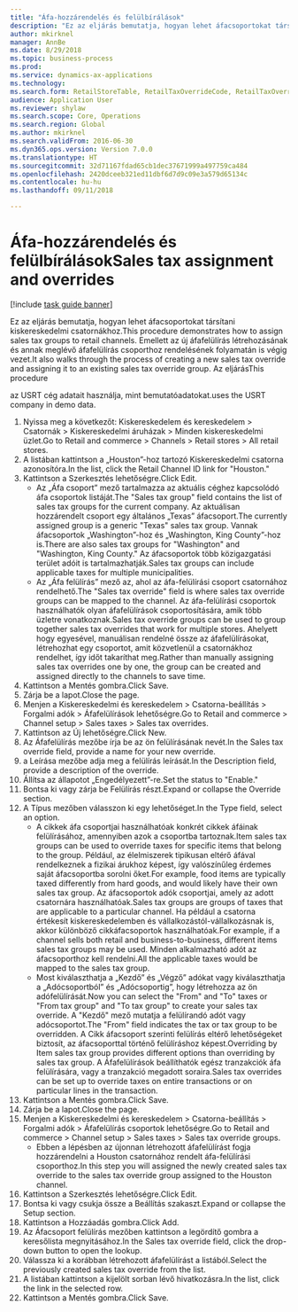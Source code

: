 ```yaml
--- 
title: "Áfa-hozzárendelés és felülbírálások"
description: "Ez az eljárás bemutatja, hogyan lehet áfacsoportokat társítani kiskereskedelmi csatornákhoz."
author: mkirknel
manager: AnnBe
ms.date: 8/29/2018
ms.topic: business-process
ms.prod: 
ms.service: dynamics-ax-applications
ms.technology: 
ms.search.form: RetailStoreTable, RetailTaxOverrideCode, RetailTaxOverrideGroup
audience: Application User
ms.reviewer: shylaw
ms.search.scope: Core, Operations
ms.search.region: Global
ms.author: mkirknel
ms.search.validFrom: 2016-06-30
ms.dyn365.ops.version: Version 7.0.0
ms.translationtype: HT
ms.sourcegitcommit: 32d71167fdad65cb1dec37671999a497759ca484
ms.openlocfilehash: 2420dceeb321ed11dbf6d7d9c09e3a579d65134c
ms.contentlocale: hu-hu
ms.lasthandoff: 09/11/2018

---
```

# <a name="sales-tax-assignment-and-overrides"></a><span data-ttu-id="5fe24-103">Áfa-hozzárendelés és felülbírálások</span><span class="sxs-lookup"><span data-stu-id="5fe24-103">Sales tax assignment and overrides</span></span>

[!include [task guide banner](../../includes/task-guide-banner.md)]

<span data-ttu-id="5fe24-104">Ez az eljárás bemutatja, hogyan lehet áfacsoportokat társítani kiskereskedelmi csatornákhoz.</span><span class="sxs-lookup"><span data-stu-id="5fe24-104">This procedure demonstrates how to assign sales tax groups to retail channels.</span></span> <span data-ttu-id="5fe24-105">Emellett az új áfafelülírás létrehozásának és annak meglévő áfafelülírás csoporthoz rendelésének folyamatán is végig vezet.</span><span class="sxs-lookup"><span data-stu-id="5fe24-105">It also walks through the process of creating a new sales tax override and assigning it to an existing sales tax override group.</span></span> <span data-ttu-id="5fe24-106">Az eljárás</span><span class="sxs-lookup"><span data-stu-id="5fe24-106">This procedure</span></span>

<span data-ttu-id="5fe24-107">az USRT cég adatait használja, mint bemutatóadatokat.</span><span class="sxs-lookup"><span data-stu-id="5fe24-107">uses the USRT company in demo data.</span></span>

1. <span data-ttu-id="5fe24-108">Nyissa meg a következőt: Kiskereskedelem és kereskedelem > Csatornák > Kiskereskedelmi áruházak > Minden kiskereskedelmi üzlet.</span><span class="sxs-lookup"><span data-stu-id="5fe24-108">Go to Retail and commerce > Channels > Retail stores > All retail stores.</span></span>
2. <span data-ttu-id="5fe24-109">A listában kattintson a „Houston”-hoz tartozó Kiskereskedelmi csatorna azonosítóra.</span><span class="sxs-lookup"><span data-stu-id="5fe24-109">In the list, click the Retail Channel ID link for "Houston."</span></span>
3. <span data-ttu-id="5fe24-110">Kattintson a Szerkesztés lehetőségre.</span><span class="sxs-lookup"><span data-stu-id="5fe24-110">Click Edit.</span></span>
    * <span data-ttu-id="5fe24-111">Az „Áfa csoport” mező tartalmazza az aktuális céghez kapcsolódó áfa csoportok listáját.</span><span class="sxs-lookup"><span data-stu-id="5fe24-111">The "Sales tax group" field contains the list of sales tax groups for the current company.</span></span> <span data-ttu-id="5fe24-112">Az aktuálisan hozzárendelt csoport egy általános „Texas” áfacsoport.</span><span class="sxs-lookup"><span data-stu-id="5fe24-112">The currently assigned group is a generic "Texas" sales tax group.</span></span> <span data-ttu-id="5fe24-113">Vannak áfacsoportok „Washington”-hoz és „Washington, King County”-hoz is.</span><span class="sxs-lookup"><span data-stu-id="5fe24-113">There are also sales tax groups for "Washington" and "Washington, King County."</span></span> <span data-ttu-id="5fe24-114">Az áfacsoportok több közigazgatási terület adóit is tartalmazhatják.</span><span class="sxs-lookup"><span data-stu-id="5fe24-114">Sales tax groups can include applicable taxes for multiple municipalities.</span></span>  
    * <span data-ttu-id="5fe24-115">Az „Áfa felülírás” mező az, ahol az áfa-felülírási csoport csatornához rendelhető.</span><span class="sxs-lookup"><span data-stu-id="5fe24-115">The "Sales tax override" field is where sales tax override groups can be mapped to the channel.</span></span> <span data-ttu-id="5fe24-116">Az áfa-felülírási csoportok használhatók olyan áfafelülírások csoportosítására, amik több üzletre vonatkoznak.</span><span class="sxs-lookup"><span data-stu-id="5fe24-116">Sales tax override groups can be used to group together sales tax overrides that work for multiple stores.</span></span> <span data-ttu-id="5fe24-117">Ahelyett hogy egyesével, manuálisan rendelné össze az áfafelülírásokat, létrehozhat egy csoportot, amit közvetlenül a csatornákhoz rendelhet, így időt takaríthat meg.</span><span class="sxs-lookup"><span data-stu-id="5fe24-117">Rather than manually assigning sales tax overrides one by one, the group can be created and assigned directly to the channels to save time.</span></span>  
4. <span data-ttu-id="5fe24-118">Kattintson a Mentés gombra.</span><span class="sxs-lookup"><span data-stu-id="5fe24-118">Click Save.</span></span>
5. <span data-ttu-id="5fe24-119">Zárja be a lapot.</span><span class="sxs-lookup"><span data-stu-id="5fe24-119">Close the page.</span></span>
6. <span data-ttu-id="5fe24-120">Menjen a Kiskereskedelmi és kereskedelem > Csatorna-beállítás > Forgalmi adók > Áfafelülírások lehetőségre.</span><span class="sxs-lookup"><span data-stu-id="5fe24-120">Go to Retail and commerce > Channel setup > Sales taxes > Sales tax overrides.</span></span>
7. <span data-ttu-id="5fe24-121">Kattintson az Új lehetőségre.</span><span class="sxs-lookup"><span data-stu-id="5fe24-121">Click New.</span></span>
8. <span data-ttu-id="5fe24-122">Az Áfafelülírás mezőbe írja be az ön felülírásának nevét.</span><span class="sxs-lookup"><span data-stu-id="5fe24-122">In the Sales tax override field, provide a name for your new override.</span></span>
9. <span data-ttu-id="5fe24-123">a Leírása mezőbe adja meg a felülírás leírását.</span><span class="sxs-lookup"><span data-stu-id="5fe24-123">In the Description field, provide a description of the override.</span></span>
10. <span data-ttu-id="5fe24-124">Állítsa az állapotot „Engedélyezett”-re.</span><span class="sxs-lookup"><span data-stu-id="5fe24-124">Set the status to "Enable."</span></span>
11. <span data-ttu-id="5fe24-125">Bontsa ki vagy zárja be Felülírás részt.</span><span class="sxs-lookup"><span data-stu-id="5fe24-125">Expand or collapse the Override section.</span></span>
12. <span data-ttu-id="5fe24-126">A Típus mezőben válasszon ki egy lehetőséget.</span><span class="sxs-lookup"><span data-stu-id="5fe24-126">In the Type field, select an option.</span></span>
    * <span data-ttu-id="5fe24-127">A cikkek áfa csoportjai használhatóak konkrét cikkek áfáinak felülírásához, amennyiben azok a csoportba tartoznak.</span><span class="sxs-lookup"><span data-stu-id="5fe24-127">Item sales tax groups can be used to override taxes for specific items that belong to the group.</span></span> <span data-ttu-id="5fe24-128">Például, az élelmiszerek tipikusan eltérő áfával rendelkeznek a fizikai árukhoz képest, így valószínűleg érdemes saját áfacsoportba sorolni őket.</span><span class="sxs-lookup"><span data-stu-id="5fe24-128">For example, food items are typically taxed differently from hard goods, and would likely have their own sales tax group.</span></span>     <span data-ttu-id="5fe24-129">Az áfacsoportok adók csoportjai, amely az adott csatornára használhatóak.</span><span class="sxs-lookup"><span data-stu-id="5fe24-129">Sales tax groups are groups of taxes that are applicable to a particular channel.</span></span> <span data-ttu-id="5fe24-130">Ha például a csatorna értékesít kiskereskedelemben és vállalkozástól-vállalkozásnak is, akkor különböző cikkáfacsoportok használhatóak.</span><span class="sxs-lookup"><span data-stu-id="5fe24-130">For example, if a channel sells both retail and business-to-business, different items sales tax groups may be used.</span></span> <span data-ttu-id="5fe24-131">Minden alkalmazható adót az áfacsoporthoz kell rendelni.</span><span class="sxs-lookup"><span data-stu-id="5fe24-131">All the applicable taxes would be mapped to the sales tax group.</span></span>  
    * <span data-ttu-id="5fe24-132">Most kiválaszthatja a „Kezdő” és „Végző” adókat vagy kiválaszthatja a „Adócsoportból” és „Adócsoportig”, hogy létrehozza az ön adófelülírását.</span><span class="sxs-lookup"><span data-stu-id="5fe24-132">Now you can select the "From" and "To" taxes or "From tax group" and "To tax group" to create your sales tax override.</span></span>    <span data-ttu-id="5fe24-133">A "Kezdő" mező mutatja a felülírandó adót vagy adócsoportot.</span><span class="sxs-lookup"><span data-stu-id="5fe24-133">The "From" field indicates the tax or tax group to be overridden.</span></span> <span data-ttu-id="5fe24-134">A Cikk áfacsoport szerinti felülírás eltérő lehetőségeket biztosít, az áfacsoporttal történő felülíráshoz képest.</span><span class="sxs-lookup"><span data-stu-id="5fe24-134">Overriding by Item sales tax group provides different options than overriding by sales tax group.</span></span>    <span data-ttu-id="5fe24-135">A Áfafelülírások beállíthatók egész tranzakciók áfa felülírására, vagy a tranzakció megadott soraira.</span><span class="sxs-lookup"><span data-stu-id="5fe24-135">Sales tax overrides can be set up to override taxes on entire transactions or on particular lines in the transaction.</span></span>  
13. <span data-ttu-id="5fe24-136">Kattintson a Mentés gombra.</span><span class="sxs-lookup"><span data-stu-id="5fe24-136">Click Save.</span></span>
14. <span data-ttu-id="5fe24-137">Zárja be a lapot.</span><span class="sxs-lookup"><span data-stu-id="5fe24-137">Close the page.</span></span>
15. <span data-ttu-id="5fe24-138">Menjen a Kiskereskedelmi és kereskedelem > Csatorna-beállítás > Forgalmi adók > Áfafelülírás csoportok lehetőségre.</span><span class="sxs-lookup"><span data-stu-id="5fe24-138">Go to Retail and commerce > Channel setup > Sales taxes > Sales tax override groups.</span></span>
    * <span data-ttu-id="5fe24-139">Ebben a lépésben az újonnan létrehozott áfafelülírást fogja hozzárendelni a Houston csatornához rendelt áfa-felülírási csoporthoz.</span><span class="sxs-lookup"><span data-stu-id="5fe24-139">In this step you will assigned the newly created sales tax override to the sales tax override group assigned to the Houston channel.</span></span>  
16. <span data-ttu-id="5fe24-140">Kattintson a Szerkesztés lehetőségre.</span><span class="sxs-lookup"><span data-stu-id="5fe24-140">Click Edit.</span></span>
17. <span data-ttu-id="5fe24-141">Bontsa ki vagy csukja össze a Beállítás szakaszt.</span><span class="sxs-lookup"><span data-stu-id="5fe24-141">Expand or collapse the Setup section.</span></span>
18. <span data-ttu-id="5fe24-142">Kattintson a Hozzáadás gombra.</span><span class="sxs-lookup"><span data-stu-id="5fe24-142">Click Add.</span></span>
19. <span data-ttu-id="5fe24-143">Az Áfacsoport felülírás mezőben kattintson a legördítő gombra a keresőlista megnyitásához.</span><span class="sxs-lookup"><span data-stu-id="5fe24-143">In the Sales tax override field, click the drop-down button to open the lookup.</span></span>
20. <span data-ttu-id="5fe24-144">Válassza ki a korábban létrehozott áfafelülírást a listából.</span><span class="sxs-lookup"><span data-stu-id="5fe24-144">Select the previously created sales tax override from the list.</span></span>
21. <span data-ttu-id="5fe24-145">A listában kattintson a kijelölt sorban lévő hivatkozásra.</span><span class="sxs-lookup"><span data-stu-id="5fe24-145">In the list, click the link in the selected row.</span></span>
22. <span data-ttu-id="5fe24-146">Kattintson a Mentés gombra.</span><span class="sxs-lookup"><span data-stu-id="5fe24-146">Click Save.</span></span>


